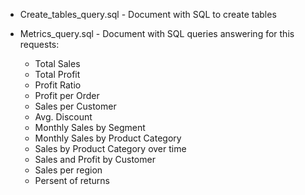 * Create_tables_query.sql - Document with SQL to create tables
* Metrics_query.sql - Document with SQL queries answering for this requests:

  - Total Sales 
  - Total Profit
  - Profit Ratio
  - Profit per Order
  - Sales per Customer
  - Avg. Discount
  - Monthly Sales by Segment 
  - Monthly Sales by Product Category 
  - Sales by Product Category over time 
  - Sales and Profit by Customer
  - Sales per region
  - Persent of returns


